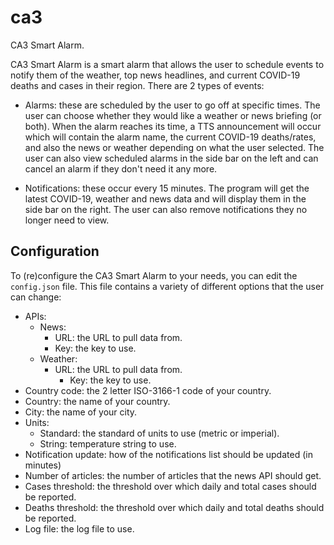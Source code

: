 # ca3
CA3 Smart Alarm.

CA3 Smart Alarm is a smart alarm that allows the user to schedule events to
notify them of the weather, top news headlines, and current COVID-19 deaths
and cases in their region. There are 2 types of events:

- Alarms: these are scheduled by the user to go off at specific times. The
user can choose whether they would like a weather or news briefing (or both).
When the alarm reaches its time, a TTS announcement will occur which will
contain the alarm name, the current COVID-19 deaths/rates, and also the news
or weather depending on what the user selected. The user can also view
scheduled alarms in the side bar on the left and can cancel an alarm if they
don't need it any more.

- Notifications: these occur every 15 minutes. The program will get the
latest COVID-19, weather and news data and will display them in the side bar
on the right. The user can also remove notifications they no longer need to
view.

## Configuration

To (re)configure the CA3 Smart Alarm to your needs, you can edit the 
`config.json` file. This file contains a variety of different options that
the user can change:

- APIs:
	- News:
		- URL: the URL to pull data from.
		- Key: the key to use.
	- Weather:
		- URL: the URL to pull data from.	
        	- Key: the key to use.
- Country code: the 2 letter ISO-3166-1 code of your country.
- Country: the name of your country.
- City: the name of your city.
- Units:
	- Standard: the standard of units to use (metric or imperial).
	- String: temperature string to use.
- Notification update: how of the notifications list should be updated (in
minutes)
- Number of articles: the number of articles that the news API should get.
- Cases threshold: the threshold over which daily and total cases should be
reported.
- Deaths threshold: the threshold over which daily and total deaths should be
reported.
- Log file: the log file to use.
